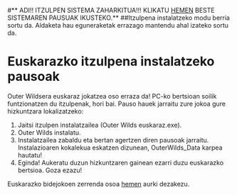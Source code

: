 #** ADI!! ITZULPEN SISTEMA ZAHARKITUA!!! KLIKATU [HEMEN](https://github.com/Eztainu/OW_Euskaraz_Mod/blob/main/README.md) BESTE SISTEMAREN PAUSUAK IKUSTEKO.** 
##Itzulpena instalatzeko modu berria sortu da. Aldaketa hau eguneraketak errazago mantendu ahal izateko sortu da.  

# Euskarazko itzulpena instalatzeko pausoak

Outer Wildsera euskaraz jokatzea oso erraza da! PC-ko bertsioan soilik funtzionatzen du itzulpenak, hori bai. Pauso hauek jarraitu zure jokoa gure hizkuntzara lokalizatzeko:

1. Jaitsi itzulpen instalatzailea (Outer Wilds euskaraz.exe).
2. Outer Wilds instalatu.
3. Instalatzailea zabaldu eta bertan agertzen diren pausoak jarraitu. Instalazioaren kokalekua eskatzen dizunean, OuterWilds_Data karpea hautatu!
4. Eginda! Aukeratu duzun hizkuntzaren gainean ezarri duzu euskarazko bertsioa. Goza ezazu!

Euskarazko bidejokoen zerrenda osoa [hemen](https://gamerauntsia.eus/jokoak/euskarazko-bideojokoak/) aurki dezakezu.
